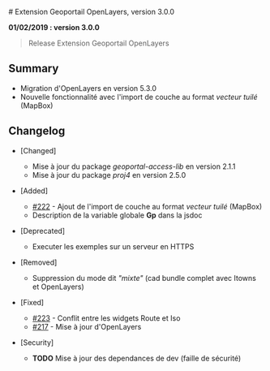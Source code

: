 # Extension Geoportail OpenLayers, version 3.0.0

**01/02/2019 : version 3.0.0**
> Release Extension Geoportail OpenLayers

## Summary

* Migration d'OpenLayers en version 5.3.0
* Nouvelle fonctionnalité avec l'import de couche au format *vecteur tuilé* (MapBox)

## Changelog

* [Changed]

    - Mise à jour du package *geoportal-access-lib* en version 2.1.1
    - Mise à jour du package *proj4* en version 2.5.0

* [Added]

    - [#222](https://github.com/IGNF/geoportal-extensions/pull/222) - Ajout de l'import de couche au format *vecteur tuilé* (MapBox)
    - Description de la variable globale **Gp** dans la jsdoc

* [Deprecated]

    - Executer les exemples sur un serveur en HTTPS
    
* [Removed]

    - Suppression du mode dit *"mixte"* (cad bundle complet avec Itowns et OpenLayers)

* [Fixed]

    - [#223](https://github.com/IGNF/geoportal-extensions/issues/223) - Conflit entre les widgets Route et Iso
    - [#217](https://github.com/IGNF/geoportal-extensions/issues/217) - Mise à jour d'OpenLayers

* [Security]

    - **TODO** Mise à jour des dependances de dev (faille de sécurité)
